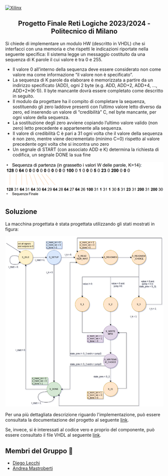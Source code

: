 [![Xilinx](https://a11ybadges.com/badge?logo=xilinx)](https://www.xilinx.com/)

<h2 align="center">Progetto Finale Reti Logiche 2023/2024 - Politecnico di Milano</h2>

Si chiede di implementare un modulo HW (descritto in VHDL) che si interfacci con una memoria e che rispetti le indicazioni riportate nella seguente specifica:
Il sistema legge un messaggio costituito da una sequenza di K parole il cui valore è tra 0 e 255.
* Il valore 0 all’interno della sequenza deve essere considerato non come valore ma come informazione “il valore non è specificato”.
* La sequenza di K parole da elaborare è memorizzata a partire da un indirizzo specificato (ADD), ogni 2 byte (e.g. ADD, ADD+2, ADD+4, …, ADD+2*(K-1)). Il byte mancante dovrà essere completato come descritto in seguito.
* Il modulo da progettare ha il compito di completare la sequenza, sostituendo gli zero laddove presenti con l’ultimo valore letto diverso da zero, ed inserendo un valore di “credibilità” C, nel byte mancante, per ogni valore della sequenza.
* La sostituzione degli zero avviene copiando l’ultimo valore valido (non zero) letto precedente e appartenente alla sequenza.
* Il valore di credibilità C è pari a 31 ogni volta che il valore della sequenza è non zero, mentre viene decrementato (minimo C=0) rispetto al valore precedente ogni volta che si incontra uno zero
* Un segnale di START (con associato ADD e K) determina la richiesta di codifica, un segnale DONE la sua fine

<p align="center">
  <img src="imgs/esempio_seq.png" alt="Sequenza"/>
</p>

## Soluzione

La macchina progettata è stata progettata utilizzando gli stati mostrati in figura:

<p align="center">
  <img src="imgs/fsm.png" alt="Sequenza"/>
</p>

Per una più dettagliata descrizione riguardo l'implementazione, può essere consultata la documentazione del progetto al seguente [link](https://github.com/DiegoLecchi/Progetto_RL/blob/main/final_delivery/10681646_10736595.pdf).

Se, invece, si è interessati al codice vero e proprio del componente, può essere consultato il file VHDL al seguente [link](https://github.com/DiegoLecchi/Progetto_RL/blob/main/final_delivery/10681646_10736595.vhd).


<!-- CONTACT -->
## Membri del Gruppo 👥

* [Diego Lecchi](https://github.com/DiegoLecchi)
* [Andrea Mastroberti](https://github.com/dre-droid)

